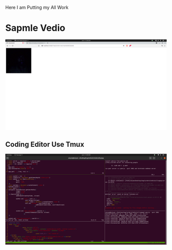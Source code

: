 Here I am Putting my All Work
<h1>Sapmle Vedio </h1>
<img src="https://github.com/SATYAM9717069261/AngularWork/blob/master/Screenshot%20from%202021-06-05%2000-59-44.png" />
<h2> Coding Editor Use Tmux </h2>
<img src="https://github.com/SATYAM9717069261/AngularWork/blob/master/Screenshot%20from%202021-06-05%2000-59-58.png" />
